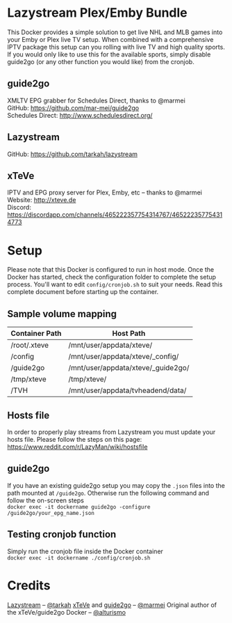 # Lazystream Plex/Emby Bundle

This Docker provides a simple solution to get live NHL and MLB games into your Emby or Plex live TV setup. When combined with a comprehensive IPTV package this setup can you rolling with live TV and high quality sports. If you would only like to use this for the available sports, simply disable guide2go (or any other function you would like) from the cronjob.

## guide2go

XMLTV EPG grabber for Schedules Direct, thanks to @marmei  
GitHub: https://github.com/mar-mei/guide2go  
Schedules Direct: http://www.schedulesdirect.org/

## Lazystream

GitHub: https://github.com/tarkah/lazystream

## xTeVe

IPTV and EPG proxy server for Plex, Emby, etc – thanks to @marmei  
Website: http://xteve.de  
Discord: https://discordapp.com/channels/465222357754314767/465222357754314773

# Setup

Please note that this Docker is configured to run in host mode. Once the Docker has started, check the configuration folder to complete the setup process. You'll want to edit `config/cronjob.sh` to suit your needs. Read this complete document before starting up the container.

## Sample volume mapping

| Container Path | Host Path                           |
| -------------- | ----------------------------------- |
| /root/.xteve   | /mnt/user/appdata/xteve/            |
| /config        | /mnt/user/appdata/xteve/\_config/   |
| /guide2go      | /mnt/user/appdata/xteve/\_guide2go/ |
| /tmp/xteve     | /tmp/xteve/                         |
| /TVH           | /mnt/user/appdata/tvheadend/data/   |

## Hosts file

In order to properly play streams from Lazystream you must update your hosts file. Please follow the steps on this page: https://www.reddit.com/r/LazyMan/wiki/hostsfile

## guide2go

If you have an existing guide2go setup you may copy the `.json` files into the path mounted at `/guide2go`. Otherwise run the following command and follow the on-screen steps  
`docker exec -it dockername guide2go -configure /guide2go/your_epg_name.json`

## Testing cronjob function

Simply run the cronjob file inside the Docker container  
`docker exec -it dockername ./config/cronjob.sh`

# Credits

[Lazystream](https://github.com/tarkah/lazystream) – [@tarkah](https://github.com/tarkah/)
[xTeVe](https://github.com/xteve-project/xTeVe) and [guide2go](https://github.com/mar-mei/guide2go) – [@marmei](https://github.com/mar-mei)
Original author of the xTeVe/guide2go Docker – [@alturismo](https://github.com/alturismo)
